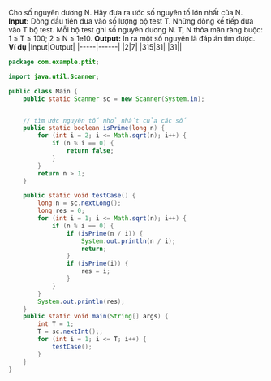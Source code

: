 Cho số nguyên dương N. Hãy đưa ra ước số nguyên tố lớn nhất của N.
**Input:**
Dòng đầu tiên đưa vào số lượng bộ test T.
Những dòng kế tiếp đưa vào T bộ test. Mỗi bộ test ghi số nguyên dương N.
T, N thỏa mãn ràng buộc: 1 ≤ T ≤ 100; 2 ≤ N ≤ 1e10.
**Output:** 
In ra một số nguyên là đáp án tìm được.
**Ví dụ**
|Input|Output|
|-----|------|
|2|7|
|315|31|
|31||


```java
package com.example.ptit;

import java.util.Scanner;

public class Main {
    public static Scanner sc = new Scanner(System.in);


    // tìm ước nguyên tố nhỏ nhất của các số
    public static boolean isPrime(long n) {
        for (int i = 2; i <= Math.sqrt(n); i++) {
            if (n % i == 0) {
                return false;
            }
        }
        return n > 1;
    }

    public static void testCase() {
        long n = sc.nextLong();
        long res = 0;
        for (int i = 1; i <= Math.sqrt(n); i++) {
            if (n % i == 0) {
                if (isPrime(n / i)) {
                    System.out.println(n / i);
                    return;
                }
                if (isPrime(i)) {
                    res = i;
                }
            }
        }
        System.out.println(res);
    }
    public static void main(String[] args) {
        int T = 1;
        T = sc.nextInt();;
        for (int i = 1; i <= T; i++) {
            testCase();
        }
    }
}
```

